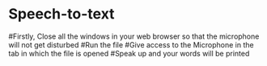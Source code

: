 # Speech-to-text

#Firstly, Close all the windows in your web browser so that the microphone will not get disturbed
#Run the file
#Give access to the Microphone in the tab in which the file is opened
#Speak up and your words will be printed
